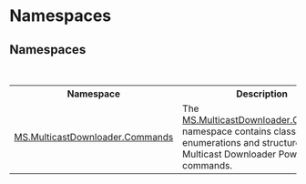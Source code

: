 # Namespaces
 


## Namespaces
&nbsp;<table><tr><th>Namespace</th><th>Description</th></tr><tr><td><a href="79bb20b3-6ba6-60c6-e40e-31f1b5083ad1">MS.MulticastDownloader.Commands</a></td><td>
The <a href="79bb20b3-6ba6-60c6-e40e-31f1b5083ad1">MS.MulticastDownloader.Commands</a> namespace contains classes, enumerations and structures for Multicast Downloader PowerShell commands.</td></tr></table>&nbsp;
